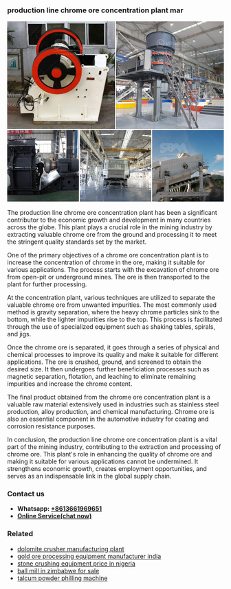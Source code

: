 <h3>production line chrome ore concentration plant mar</h3><img src='1703042341.jpg' alt=''><p>The production line chrome ore concentration plant has been a significant contributor to the economic growth and development in many countries across the globe. This plant plays a crucial role in the mining industry by extracting valuable chrome ore from the ground and processing it to meet the stringent quality standards set by the market.</p><p>One of the primary objectives of a chrome ore concentration plant is to increase the concentration of chrome in the ore, making it suitable for various applications. The process starts with the excavation of chrome ore from open-pit or underground mines. The ore is then transported to the plant for further processing.</p><p>At the concentration plant, various techniques are utilized to separate the valuable chrome ore from unwanted impurities. The most commonly used method is gravity separation, where the heavy chrome particles sink to the bottom, while the lighter impurities rise to the top. This process is facilitated through the use of specialized equipment such as shaking tables, spirals, and jigs.</p><p>Once the chrome ore is separated, it goes through a series of physical and chemical processes to improve its quality and make it suitable for different applications. The ore is crushed, ground, and screened to obtain the desired size. It then undergoes further beneficiation processes such as magnetic separation, flotation, and leaching to eliminate remaining impurities and increase the chrome content.</p><p>The final product obtained from the chrome ore concentration plant is a valuable raw material extensively used in industries such as stainless steel production, alloy production, and chemical manufacturing. Chrome ore is also an essential component in the automotive industry for coating and corrosion resistance purposes.</p><p>In conclusion, the production line chrome ore concentration plant is a vital part of the mining industry, contributing to the extraction and processing of chrome ore. This plant's role in enhancing the quality of chrome ore and making it suitable for various applications cannot be undermined. It strengthens economic growth, creates employment opportunities, and serves as an indispensable link in the global supply chain.</p><h3>Contact us</h3><ul><li><strong>Whatsapp:&nbsp;<a href="https://wa.me/8613661969651">+8613661969651</a></strong></li><li><a href="https://swt.shibang-china.com/?git&amp;zhl&amp;production line chrome ore concentration plant mar"><strong>Online Service(chat now)</strong></a></li></ul><h3>Related</h3><ul><li><a href='dolomite crusher manufacturing plant.md'>dolomite crusher manufacturing plant</a></li><li><a href='gold ore processing equipment manufacturer india.md'>gold ore processing equipment manufacturer india</a></li><li><a href='stone crushing equipment price in nigeria.md'>stone crushing equipment price in nigeria</a></li><li><a href='ball mill in zimbabwe for sale.md'>ball mill in zimbabwe for sale</a></li><li><a href='talcum powder philling machine.md'>talcum powder philling machine</a></li></ul>